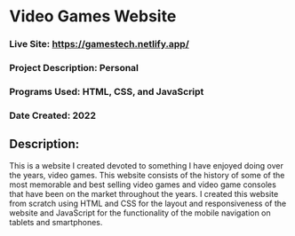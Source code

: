 # Video Games Website
### Live Site: https://gamestech.netlify.app/

### Project Description: Personal
### Programs Used: HTML, CSS, and JavaScript
### Date Created: 2022

## Description:
This is a website I created devoted to something I have enjoyed doing over the years, video games. This website consists of the history of some of the most memorable and best selling video games and video game consoles that have been on the market throughout the years. I created this website from scratch using HTML and CSS for the layout and responsiveness of the website and JavaScript for the functionality of the mobile navigation on tablets and smartphones.
